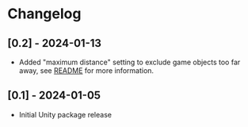 # Changelog

## [0.2] - 2024-01-13

- Added "maximum distance" setting to exclude game objects too far away, see [README](README.md) for more information.

## [0.1] - 2024-01-05

- Initial Unity package release
